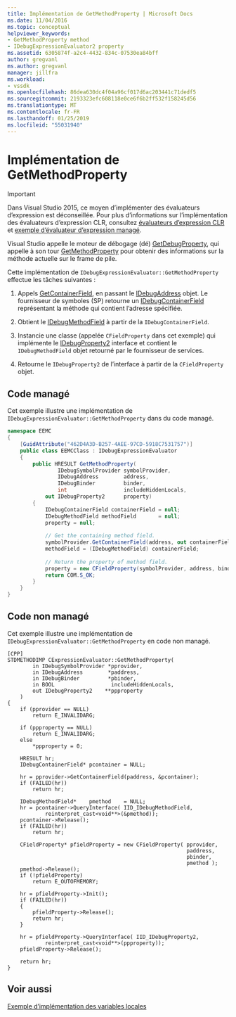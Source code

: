 ```yaml
---
title: Implémentation de GetMethodProperty | Microsoft Docs
ms.date: 11/04/2016
ms.topic: conceptual
helpviewer_keywords:
- GetMethodProperty method
- IDebugExpressionEvaluator2 property
ms.assetid: 6305874f-a2c4-4432-834c-07530ea84bff
author: gregvanl
ms.author: gregvanl
manager: jillfra
ms.workload:
- vssdk
ms.openlocfilehash: 86dea630dc4f04a96cf017d6ac203441c71dedf5
ms.sourcegitcommit: 2193323efc608118e0ce6f6b2ff532f158245d56
ms.translationtype: MT
ms.contentlocale: fr-FR
ms.lasthandoff: 01/25/2019
ms.locfileid: "55031940"
---
```

# <a name="implement-getmethodproperty"></a>Implémentation de GetMethodProperty
> [!IMPORTANT]
>  Dans Visual Studio 2015, ce moyen d’implémenter des évaluateurs d’expression est déconseillée. Pour plus d’informations sur l’implémentation des évaluateurs d’expression CLR, consultez [évaluateurs d’expression CLR](https://github.com/Microsoft/ConcordExtensibilitySamples/wiki/CLR-Expression-Evaluators) et [exemple d’évaluateur d’expression managé](https://github.com/Microsoft/ConcordExtensibilitySamples/wiki/Managed-Expression-Evaluator-Sample).  
  
 Visual Studio appelle le moteur de débogage (dé) [GetDebugProperty](../../extensibility/debugger/reference/idebugstackframe2-getdebugproperty.md), qui appelle à son tour [GetMethodProperty](../../extensibility/debugger/reference/idebugexpressionevaluator-getmethodproperty.md) pour obtenir des informations sur la méthode actuelle sur le frame de pile.  
  
 Cette implémentation de `IDebugExpressionEvaluator::GetMethodProperty` effectue les tâches suivantes :  
  
1.  Appels [GetContainerField](../../extensibility/debugger/reference/idebugsymbolprovider-getcontainerfield.md), en passant le [IDebugAddress](../../extensibility/debugger/reference/idebugaddress.md) objet. Le fournisseur de symboles (SP) retourne un [IDebugContainerField](../../extensibility/debugger/reference/idebugcontainerfield.md) représentant la méthode qui contient l’adresse spécifiée.  
  
2.  Obtient le [IDebugMethodField](../../extensibility/debugger/reference/idebugmethodfield.md) à partir de la `IDebugContainerField`.  
  
3.  Instancie une classe (appelée `CFieldProperty` dans cet exemple) qui implémente le [IDebugProperty2](../../extensibility/debugger/reference/idebugproperty2.md) interface et contient le `IDebugMethodField` objet retourné par le fournisseur de services.  
  
4.  Retourne le `IDebugProperty2` de l’interface à partir de la `CFieldProperty` objet.  
  
## <a name="managed-code"></a>Code managé  
 Cet exemple illustre une implémentation de `IDebugExpressionEvaluator::GetMethodProperty` dans du code managé.  
  
```csharp  
namespace EEMC  
{  
    [GuidAttribute("462D4A3D-B257-4AEE-97CD-5918C7531757")]  
    public class EEMCClass : IDebugExpressionEvaluator  
    {  
        public HRESULT GetMethodProperty(  
                IDebugSymbolProvider symbolProvider,  
                IDebugAddress        address,  
                IDebugBinder         binder,  
                int                  includeHiddenLocals,  
            out IDebugProperty2      property)   
        {  
            IDebugContainerField containerField = null;  
            IDebugMethodField methodField       = null;  
            property = null;  
  
            // Get the containing method field.  
            symbolProvider.GetContainerField(address, out containerField);  
            methodField = (IDebugMethodField) containerField;  
  
            // Return the property of method field.  
            property = new CFieldProperty(symbolProvider, address, binder, methodField);  
            return COM.S_OK;  
        }  
    }  
}  
```  
  
## <a name="unmanaged-code"></a>Code non managé  
 Cet exemple illustre une implémentation de `IDebugExpressionEvaluator::GetMethodProperty` en code non managé.  
  
```  
[CPP]  
STDMETHODIMP CExpressionEvaluator::GetMethodProperty(  
        in IDebugSymbolProvider *pprovider,  
        in IDebugAddress        *paddress,  
        in IDebugBinder         *pbinder,  
        in BOOL                  includeHiddenLocals,  
        out IDebugProperty2    **ppproperty  
    )  
{  
    if (pprovider == NULL)  
        return E_INVALIDARG;  
  
    if (ppproperty == NULL)  
        return E_INVALIDARG;  
    else  
        *ppproperty = 0;  
  
    HRESULT hr;  
    IDebugContainerField* pcontainer = NULL;  
  
    hr = pprovider->GetContainerField(paddress, &pcontainer);  
    if (FAILED(hr))  
        return hr;  
  
    IDebugMethodField*    pmethod    = NULL;  
    hr = pcontainer->QueryInterface( IID_IDebugMethodField,  
            reinterpret_cast<void**>(&pmethod));  
    pcontainer->Release();  
    if (FAILED(hr))  
        return hr;  
  
    CFieldProperty* pfieldProperty = new CFieldProperty( pprovider,  
                                                         paddress,  
                                                         pbinder,  
                                                         pmethod );  
    pmethod->Release();  
    if (!pfieldProperty)  
        return E_OUTOFMEMORY;  
  
    hr = pfieldProperty->Init();  
    if (FAILED(hr))  
    {  
        pfieldProperty->Release();  
        return hr;  
    }  
  
    hr = pfieldProperty->QueryInterface( IID_IDebugProperty2,  
            reinterpret_cast<void**>(ppproperty));  
    pfieldProperty->Release();  
  
    return hr;  
}  
```  
  
## <a name="see-also"></a>Voir aussi  
 [Exemple d’implémentation des variables locales](../../extensibility/debugger/sample-implementation-of-locals.md)